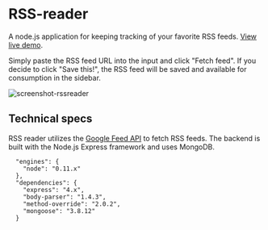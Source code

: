RSS-reader
==========

A node.js application for keeping tracking of your favorite RSS feeds. [View live demo](http://read-rss.herokuapp.com/).

Simply paste the RSS feed URL into the input and click "Fetch feed". If you decide to click "Save this!", the RSS feed will be saved and available for consumption in the sidebar.

![screenshot-rssreader](https://cloud.githubusercontent.com/assets/7177481/3490141/3969fb42-055c-11e4-8718-96e6677b40d6.png)


## Technical specs
RSS reader utilizes the [Google Feed API](https://developers.google.com/feed/v1/) to fetch RSS feeds. The backend is built with the Node.js Express framework and uses MongoDB.

```
  "engines": {
    "node": "0.11.x"
  },
  "dependencies": {
    "express": "4.x",
    "body-parser": "1.4.3",
    "method-override": "2.0.2",
    "mongoose": "3.8.12"
  }
```
